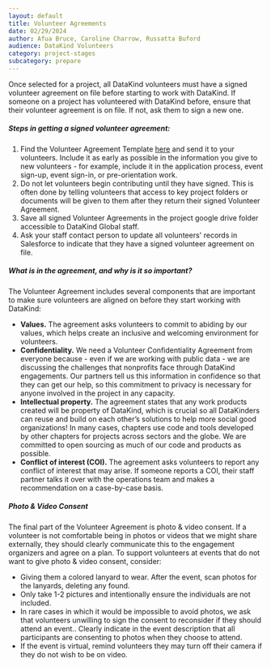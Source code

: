 ```yaml
---
layout: default
title: Volunteer Agreements
date: 02/29/2024
author: Afua Bruce, Caroline Charrow, Russatta Buford
audience: DataKind Volunteers
category: project-stages
subcategory: prepare
---
```


Once selected for a project, all DataKind volunteers must have a signed volunteer agreement on file before starting to work with DataKind. If someone on a project has volunteered with DataKind before, ensure that their volunteer agreement is on file. If not, ask them to sign a new one. 


##### Steps in getting a signed volunteer agreement:


1. Find the Volunteer Agreement Template [here](https://drive.google.com/file/d/1N6T27-a1teFDrTuX7mieVutJlZ_C10Yg/view?usp=sharing) and send it to your volunteers. Include it as early as possible in the information you give to new volunteers \- for example, include it in the application process, event sign\-up, event sign\-in, or pre\-orientation work.
2. Do not let volunteers begin contributing until they have signed. This is often done by telling volunteers that access to key project folders or documents will be given to them after they return their signed Volunteer Agreement.
3. Save all signed Volunteer Agreements in the project google drive folder accessible to DataKind Global staff.
4. Ask your staff contact person to update all volunteers' records in Salesforce to indicate that they have a signed volunteer agreement on file.


##### What is in the agreement, and why is it so important?


The Volunteer Agreement includes several components that are important to make sure volunteers are aligned on before they start working with DataKind:


* **Values.** The agreement asks volunteers to commit to abiding by our values, which helps create an inclusive and welcoming environment for volunteers.
* **Confidentiality.** We need a Volunteer Confidentiality Agreement from everyone because \- even if we are working with public data \- we are discussing the challenges that nonprofits face through DataKind engagements. Our partners tell us this information in confidence so that they can get our help, so this commitment to privacy is necessary for anyone involved in the project in any capacity.
* **Intellectual property.** The agreement states that any work products created will be property of DataKind, which is crucial so all DataKinders can reuse and build on each other’s solutions to help more social good organizations! In many cases, chapters use code and tools developed by other chapters for projects across sectors and the globe. We are committed to open sourcing as much of our code and products as possible.
* **Conflict of interest (COI).** The agreement asks volunteers to report any conflict of interest that may arise. If someone reports a COI, their staff partner talks it over with the operations team and makes a recommendation on a case\-by\-case basis.


##### Photo \& Video Consent


The final part of the Volunteer Agreement is photo \& video consent. If a volunteer is not comfortable being in photos or videos that we might share externally, they should clearly communicate this to the engagement organizers and agree on a plan. To support volunteers at events that do not want to give photo \& video consent, consider:


* Giving them a colored lanyard to wear. After the event, scan photos for the lanyards, deleting any found.
* Only take 1\-2 pictures and intentionally ensure the individuals are not included.
* In rare cases in which it would be impossible to avoid photos, we ask that volunteers unwilling to sign the consent to reconsider if they should attend an event.. Clearly indicate in the event description that all participants are consenting to photos when they choose to attend.
* If the event is virtual, remind volunteers they may turn off their camera if they do not wish to be on video.